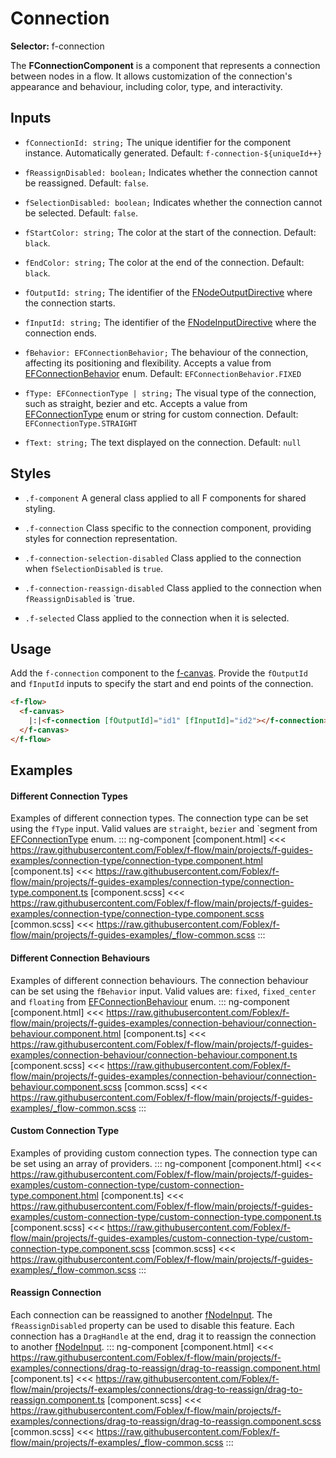 ﻿# Connection

**Selector:** f-connection

The **FConnectionComponent** is a component that represents a connection between nodes in a flow. It allows customization of the connection's appearance and behaviour, including color, type, and interactivity.  

## Inputs

  - `fConnectionId: string;` The unique identifier for the component instance. Automatically generated. Default: `f-connection-${uniqueId++}` 

  - `fReassignDisabled: boolean;` Indicates whether the connection cannot be reassigned. Default: `false`. 

  - `fSelectionDisabled: boolean;` Indicates whether the connection cannot be selected. Default: `false`. 

  - `fStartColor: string;` The color at the start of the connection. Default: `black`.

  - `fEndColor: string;` The color at the end of the connection. Default: `black`. 

  - `fOutputId: string;` The identifier of the [FNodeOutputDirective](f-node-output-directive) where the connection starts.  

  - `fInputId: string;` The identifier of the [FNodeInputDirective](f-node-input-directive) where the connection ends.  

  - `fBehavior: EFConnectionBehavior;` The behaviour of the connection, affecting its positioning and flexibility. Accepts a value from [EFConnectionBehavior]() enum. Default: `EFConnectionBehavior.FIXED`

  - `fType: EFConnectionType | string;` The visual type of the connection, such as straight, bezier and etc. Accepts a value from [EFConnectionType]() enum or string for custom connection. Default: `EFConnectionType.STRAIGHT` 

  - `fText: string;` The text displayed on the connection. Default: `null`

## Styles
  - `.f-component` A general class applied to all F components for shared styling.

  - `.f-connection` Class specific to the connection component, providing styles for connection representation.

  - `.f-connection-selection-disabled` Class applied to the connection when `fSelectionDisabled` is `true`.

  - `.f-connection-reassign-disabled` Class applied to the connection when `fReassignDisabled` is `true.

  - `.f-selected` Class applied to the connection when it is selected.

## Usage

Add the `f-connection` component to the [f-canvas](f-canvas-component). Provide the `fOutputId` and `fInputId` inputs to specify the start and end points of the connection.

```html
<f-flow>
  <f-canvas>
    |:|<f-connection [fOutputId]="id1" [fInputId]="id2"></f-connection>|:|
  </f-canvas>
</f-flow>
```

## Examples

#### Different Connection Types
Examples of different connection types. The connection type can be set using the `fType` input. Valid values are `straight`, `bezier` and `segment from [EFConnectionType](e-f-connection-type) enum.
::: ng-component <connection-type></connection-type>
[component.html] <<< https://raw.githubusercontent.com/Foblex/f-flow/main/projects/f-guides-examples/connection-type/connection-type.component.html
[component.ts] <<< https://raw.githubusercontent.com/Foblex/f-flow/main/projects/f-guides-examples/connection-type/connection-type.component.ts
[component.scss] <<< https://raw.githubusercontent.com/Foblex/f-flow/main/projects/f-guides-examples/connection-type/connection-type.component.scss
[common.scss] <<< https://raw.githubusercontent.com/Foblex/f-flow/main/projects/f-guides-examples/_flow-common.scss
:::

#### Different Connection Behaviours
Examples of different connection behaviours. The connection behaviour can be set using the `fBehavior` input. Valid values are: `fixed`, `fixed_center` and `floating` from [EFConnectionBehaviour](e-f-connection-behaviour) enum.
::: ng-component <connection-behaviour></connection-behaviour>
[component.html] <<< https://raw.githubusercontent.com/Foblex/f-flow/main/projects/f-guides-examples/connection-behaviour/connection-behaviour.component.html
[component.ts] <<< https://raw.githubusercontent.com/Foblex/f-flow/main/projects/f-guides-examples/connection-behaviour/connection-behaviour.component.ts
[component.scss] <<< https://raw.githubusercontent.com/Foblex/f-flow/main/projects/f-guides-examples/connection-behaviour/connection-behaviour.component.scss
[common.scss] <<< https://raw.githubusercontent.com/Foblex/f-flow/main/projects/f-guides-examples/_flow-common.scss
:::

#### Custom Connection Type
Examples of providing custom connection types. The connection type can be set using an array of providers.
::: ng-component <custom-connection-type></custom-connection-type>
[component.html] <<< https://raw.githubusercontent.com/Foblex/f-flow/main/projects/f-guides-examples/custom-connection-type/custom-connection-type.component.html
[component.ts] <<< https://raw.githubusercontent.com/Foblex/f-flow/main/projects/f-guides-examples/custom-connection-type/custom-connection-type.component.ts
[component.scss] <<< https://raw.githubusercontent.com/Foblex/f-flow/main/projects/f-guides-examples/custom-connection-type/custom-connection-type.component.scss
[common.scss] <<< https://raw.githubusercontent.com/Foblex/f-flow/main/projects/f-guides-examples/_flow-common.scss
:::

#### Reassign Connection
Each connection can be reassigned to another [fNodeInput](f-node-input-directive). The `fReassignDisabled` property can be used to disable this feature. Each connection has a `DragHandle` at the end, drag it to reassign the connection to another [fNodeInput](f-node-input-directive).
::: ng-component <drag-to-reassign></drag-to-reassign> 
[component.html] <<< https://raw.githubusercontent.com/Foblex/f-flow/main/projects/f-examples/connections/drag-to-reassign/drag-to-reassign.component.html
[component.ts] <<< https://raw.githubusercontent.com/Foblex/f-flow/main/projects/f-examples/connections/drag-to-reassign/drag-to-reassign.component.ts
[component.scss] <<< https://raw.githubusercontent.com/Foblex/f-flow/main/projects/f-examples/connections/drag-to-reassign/drag-to-reassign.component.scss
[common.scss] <<< https://raw.githubusercontent.com/Foblex/f-flow/main/projects/f-examples/_flow-common.scss
:::
